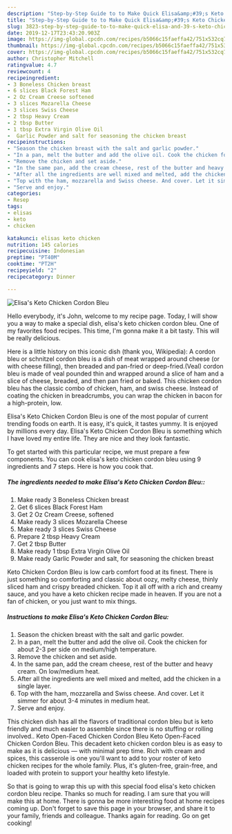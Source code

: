 ```yaml
---
description: "Step-by-Step Guide to to Make Quick Elisa&amp;#39;s Keto Chicken Cordon Bleu"
title: "Step-by-Step Guide to to Make Quick Elisa&amp;#39;s Keto Chicken Cordon Bleu"
slug: 3823-step-by-step-guide-to-to-make-quick-elisa-and-39-s-keto-chicken-cordon-bleu
date: 2019-12-17T23:43:20.903Z
image: https://img-global.cpcdn.com/recipes/b5066c15faeffa42/751x532cq70/elisas-keto-chicken-cordon-bleu-recipe-main-photo.jpg
thumbnail: https://img-global.cpcdn.com/recipes/b5066c15faeffa42/751x532cq70/elisas-keto-chicken-cordon-bleu-recipe-main-photo.jpg
cover: https://img-global.cpcdn.com/recipes/b5066c15faeffa42/751x532cq70/elisas-keto-chicken-cordon-bleu-recipe-main-photo.jpg
author: Christopher Mitchell
ratingvalue: 4.7
reviewcount: 4
recipeingredient:
- 3 Boneless Chicken breast
- 6 slices Black Forest Ham
- 2 Oz Cream Creese softened
- 3 slices Mozarella Cheese
- 3 slices Swiss Cheese
- 2 tbsp Heavy Cream
- 2 tbsp Butter
- 1 tbsp Extra Virgin Olive Oil
-  Garlic Powder and salt for seasoning the chicken breast
recipeinstructions:
- "Season the chicken breast with the salt and garlic powder."
- "In a pan, melt the butter and add the olive oil. Cook the chicken for about 2-3 per side on medium/high temperature."
- "Remove the chicken and set aside."
- "In the same pan, add the cream cheese, rest of the butter and heavy cream. On low/medium heat."
- "After all the ingredients are well mixed and melted, add the chicken in a single layer."
- "Top with the ham, mozzarella and Swiss cheese. And cover. Let it simmer for about 3-4 minutes in medium heat."
- "Serve and enjoy."
categories:
- Resep
tags:
- elisas
- keto
- chicken

katakunci: elisas keto chicken
nutrition: 145 calories
recipecuisine: Indonesian
preptime: "PT40M"
cooktime: "PT2H"
recipeyield: "2"
recipecategory: Dinner

---
```



![Elisa&#39;s Keto Chicken Cordon Bleu](https://img-global.cpcdn.com/recipes/b5066c15faeffa42/751x532cq70/elisas-keto-chicken-cordon-bleu-recipe-main-photo.jpg)

Hello everybody, it's John, welcome to my recipe page. Today, I will show you a way to make a special dish, elisa&#39;s keto chicken cordon bleu. One of my favorites food recipes. This time, I'm gonna make it a bit tasty. This will be really delicious.

Here is a little history on this iconic dish (thank you, Wikipedia): A cordon bleu or schnitzel cordon bleu is a dish of meat wrapped around cheese (or with cheese filling), then breaded and pan-fried or deep-fried.(Veal) cordon bleu is made of veal pounded thin and wrapped around a slice of ham and a slice of cheese, breaded, and then pan fried or baked. This chicken cordon bleu has the classic combo of chicken, ham, and swiss cheese. Instead of coating the chicken in breadcrumbs, you can wrap the chicken in bacon for a high-protein, low.

Elisa&#39;s Keto Chicken Cordon Bleu is one of the most popular of current trending foods on earth. It is easy, it's quick, it tastes yummy. It is enjoyed by millions every day. Elisa&#39;s Keto Chicken Cordon Bleu is something which I have loved my entire life. They are nice and they look fantastic.


To get started with this particular recipe, we must prepare a few components. You can cook elisa&#39;s keto chicken cordon bleu using 9 ingredients and 7 steps. Here is how you cook that.

##### The ingredients needed to make Elisa&#39;s Keto Chicken Cordon Bleu::

1. Make ready 3 Boneless Chicken breast
1. Get 6 slices Black Forest Ham
1. Get 2 Oz Cream Creese, softened
1. Make ready 3 slices Mozarella Cheese
1. Make ready 3 slices Swiss Cheese
1. Prepare 2 tbsp Heavy Cream
1. Get 2 tbsp Butter
1. Make ready 1 tbsp Extra Virgin Olive Oil
1. Make ready  Garlic Powder and salt, for seasoning the chicken breast


Keto Chicken Cordon Bleu is low carb comfort food at its finest. There is just something so comforting and classic about oozy, melty cheese, thinly sliced ham and crispy breaded chicken. Top it all off with a rich and creamy sauce, and you have a keto chicken recipe made in heaven. If you are not a fan of chicken, or you just want to mix things. 

##### Instructions to make Elisa&#39;s Keto Chicken Cordon Bleu:

1. Season the chicken breast with the salt and garlic powder.
1. In a pan, melt the butter and add the olive oil. Cook the chicken for about 2-3 per side on medium/high temperature.
1. Remove the chicken and set aside.
1. In the same pan, add the cream cheese, rest of the butter and heavy cream. On low/medium heat.
1. After all the ingredients are well mixed and melted, add the chicken in a single layer.
1. Top with the ham, mozzarella and Swiss cheese. And cover. Let it simmer for about 3-4 minutes in medium heat.
1. Serve and enjoy.


This chicken dish has all the flavors of traditional cordon bleu but is keto friendly and much easier to assemble since there is no stuffing or rolling involved.. Keto Open-Faced Chicken Cordon Bleu Keto Open-Faced Chicken Cordon Bleu. This decadent keto chicken cordon bleu is as easy to make as it is delicious — with minimal prep time. Rich with cream and spices, this casserole is one you&#39;ll want to add to your roster of keto chicken recipes for the whole family. Plus, it&#39;s gluten-free, grain-free, and loaded with protein to support your healthy keto lifestyle. 

So that is going to wrap this up with this special food elisa&#39;s keto chicken cordon bleu recipe. Thanks so much for reading. I am sure that you will make this at home. There is gonna be more interesting food at home recipes coming up. Don't forget to save this page in your browser, and share it to your family, friends and colleague. Thanks again for reading. Go on get cooking!
